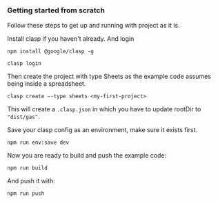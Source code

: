 ### Getting started from scratch

Follow these steps to get up and running with project as it is.

Install clasp if you haven't already. And login

`npm install @google/clasp -g`

```shell
clasp login
```

Then create the project with type Sheets as the example code assumes being inside a spreadsheet.

```shell
clasp create --type sheets <my-first-project>
```

This will create a `.clasp.json` in which you have to update rootDir to `"dist/gas"`.


Save your clasp config as an environment, make sure it exists first.

`npm run env:save dev`

Now you are ready to build and push the example code:

`npm run build`

And push it with:

`npm run push`

